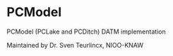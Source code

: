 # PCModel
PCModel (PCLake and PCDitch) DATM implementation

Maintained by Dr. Sven Teurlincx, NIOO-KNAW
